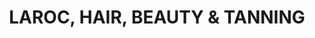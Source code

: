 ---
title: "LAROC, HAIR, BEAUTY & TANNING"
url: /haverfordwest/laroc-hair-beauty-and-tanning/
shop: beauty
---